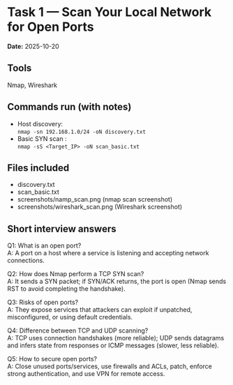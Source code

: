 # Task 1 — Scan Your Local Network for Open Ports

**Date:** 2025-10-20 

## Tools
Nmap, Wireshark

## Commands run (with notes)
- Host discovery:  
  `nmap -sn 192.168.1.0/24 -oN discovery.txt`  
- Basic SYN scan :  
  `nmap -sS <Target_IP> -oN scan_basic.txt`
  
## Files included
- discovery.txt
- scan_basic.txt
- screenshots/namp_scan.png (nmap scan screenshot)
- screenshots/wireshark_scan.png (Wireshark screenshot)

## Short interview answers
Q1: What is an open port?  
A: A port on a host where a service is listening and accepting network connections.

Q2: How does Nmap perform a TCP SYN scan?  
A: It sends a SYN packet; if SYN/ACK returns, the port is open (Nmap sends RST to avoid completing the handshake).

Q3: Risks of open ports?  
A: They expose services that attackers can exploit if unpatched, misconfigured, or using default credentials.

Q4: Difference between TCP and UDP scanning?  
A: TCP uses connection handshakes (more reliable); UDP sends datagrams and infers state from responses or ICMP messages (slower, less reliable).

Q5: How to secure open ports?  
A: Close unused ports/services, use firewalls and ACLs, patch, enforce strong authentication, and use VPN for remote access.
